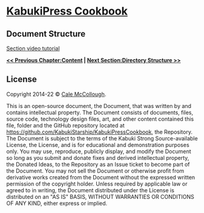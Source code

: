 # [KabukiPress Cookbook](../../ReadMe.md)

## Document Structure

[Section video tutorial](https://www.youtube.com/channel/UCS2vQG4gUE3vXWV_K9XScQw)

**[<< Previous Chapter:Content](../Content.md) | [Next Section:Directory Structure >>](./DirectoryStructure.md)**

## License

Copyright 2014-22 © [Cale McCollough](https://cookingwithcale.org).

This is an open-source document, the Document, that was written by and contains intellectual property. The Document consists of documents, files, source code, technology design files, art, and other content contained this file, folder and the GitHub repository located at <https://github.com/KabukiStarship/KabukiPressCookbook>, the Repository. The Document is subject to the terms of the Kabuki Strong Source-available License, the License, and is for educational and demonstration purposes only. You may use, reproduce, publicly display, and modify the Document so long as you submit and donate fixes and derived intellectual property, the Donated Ideas, to the Repository as an Issue ticket to become part of the Document. You may not sell the Document or otherwise profit from derivative works created from the Document without the expressed written permission of the copyright holder. Unless required by applicable law or agreed to in writing, the Document distributed under the License is distributed on an "AS IS" BASIS, WITHOUT WARRANTIES OR CONDITIONS OF ANY KIND, either express or implied.
